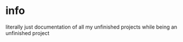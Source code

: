 # info
literally just documentation of all my unfinished projects while being an unfinished project
